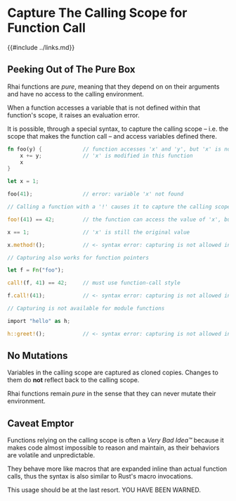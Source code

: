 Capture The Calling Scope for Function Call
==========================================

{{#include ../links.md}}


Peeking Out of The Pure Box
---------------------------

Rhai functions are _pure_, meaning that they depend on on their arguments and have no
access to the calling environment.

When a function accesses a variable that is not defined within that function's scope,
it raises an evaluation error.

It is possible, through a special syntax, to capture the calling scope &ndash; i.e. the scope
that makes the function call &ndash; and access variables defined there.

```rust , no_run
fn foo(y) {             // function accesses 'x' and 'y', but 'x' is not defined
    x += y;             // 'x' is modified in this function
    x
}

let x = 1;

foo(41);                // error: variable 'x' not found

// Calling a function with a '!' causes it to capture the calling scope

foo!(41) == 42;         // the function can access the value of 'x', but cannot change it

x == 1;                 // 'x' is still the original value

x.method!();            // <- syntax error: capturing is not allowed in method-call style

// Capturing also works for function pointers

let f = Fn("foo");

call!(f, 41) == 42;     // must use function-call style

f.call!(41);            // <- syntax error: capturing is not allowed in method-call style

// Capturing is not available for module functions

import "hello" as h;

h::greet!();            // <- syntax error: capturing is not allowed in namespace-qualified calls
```


No Mutations
------------

Variables in the calling scope are captured as cloned copies.
Changes to them do **not** reflect back to the calling scope.

Rhai functions remain _pure_ in the sense that they can never mutate their environment.


Caveat Emptor
-------------

Functions relying on the calling scope is often a _Very Bad Idea™_ because it makes code
almost impossible to reason and maintain, as their behaviors are volatile and unpredictable.

They behave more like macros that are expanded inline than actual function calls, thus the
syntax is also similar to Rust's macro invocations.

This usage should be at the last resort. YOU HAVE BEEN WARNED.
